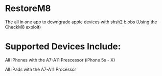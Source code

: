 # RestoreM8
 The all in one app to downgrade apple devices with shsh2 blobs (Using the CheckM8 exploit)
 
# Supported Devices Include:

All iPhones with the A7-A11 Prescessor (iPhone 5s - X)

All iPads with the A7-A11 Processor

